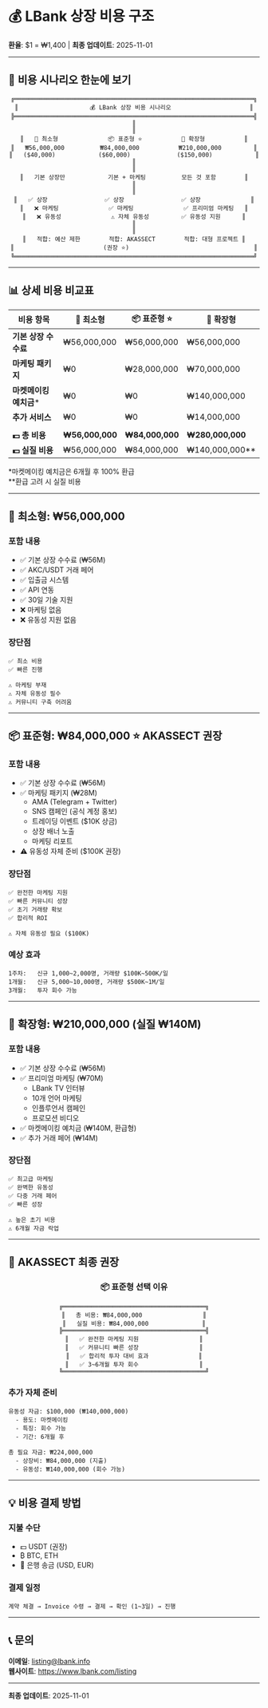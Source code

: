 # 💰 LBank 상장 비용 구조

**환율**: $1 = ₩1,400 | **최종 업데이트**: 2025-11-01

---

## 🎯 비용 시나리오 한눈에 보기

<div align="center">

```
╔═══════════════════════════════════════════════════════════════════╗
║                    💰 LBank 상장 비용 시나리오                      ║
╠═══════════════════════════════════════════════════════════════════╣
║                                                                     ║
║   💼 최소형              📦 표준형 ⭐           🚀 확장형           ║
║   ₩56,000,000          ₩84,000,000           ₩210,000,000         ║
║   ($40,000)            ($60,000)             ($150,000)            ║
║                                                                     ║
║   기본 상장만            기본 + 마케팅          모든 것 포함        ║
║                                                                     ║
║   ✅ 상장                ✅ 상장                ✅ 상장              ║
║   ❌ 마케팅              ✅ 마케팅              ✅ 프리미엄 마케팅   ║
║   ❌ 유동성              ⚠️ 자체 유동성         ✅ 유동성 지원      ║
║                                                                     ║
║   적합: 예산 제한        적합: AKASSECT        적합: 대형 프로젝트 ║
║                         (권장 ⭐)                                   ║
╚═══════════════════════════════════════════════════════════════════╝
```

</div>

---

## 📊 상세 비용 비교표

| 비용 항목 | 💼 최소형 | 📦 표준형 ⭐ | 🚀 확장형 |
|-----------|-----------|--------------|-----------|
| **기본 상장 수수료** | ₩56,000,000 | ₩56,000,000 | ₩56,000,000 |
| **마케팅 패키지** | ₩0 | ₩28,000,000 | ₩70,000,000 |
| **마켓메이킹 예치금*** | ₩0 | ₩0 | ₩140,000,000 |
| **추가 서비스** | ₩0 | ₩0 | ₩14,000,000 |
| | | | |
| **💵 총 비용** | **₩56,000,000** | **₩84,000,000** | **₩280,000,000** |
| **💵 실질 비용** | ₩56,000,000 | ₩84,000,000 | ₩140,000,000** |

*마켓메이킹 예치금은 6개월 후 100% 환급  
**환급 고려 시 실질 비용

---

## 💼 최소형: ₩56,000,000

### 포함 내용
- ✅ 기본 상장 수수료 (₩56M)
- ✅ AKC/USDT 거래 페어
- ✅ 입출금 시스템
- ✅ API 연동
- ✅ 30일 기술 지원
- ❌ 마케팅 없음
- ❌ 유동성 지원 없음

### 장단점
```
✅ 최소 비용
✅ 빠른 진행

⚠️ 마케팅 부재
⚠️ 자체 유동성 필수
⚠️ 커뮤니티 구축 어려움
```

---

## 📦 표준형: ₩84,000,000 ⭐ **AKASSECT 권장**

### 포함 내용
- ✅ 기본 상장 수수료 (₩56M)
- ✅ 마케팅 패키지 (₩28M)
  - AMA (Telegram + Twitter)
  - SNS 캠페인 (공식 계정 홍보)
  - 트레이딩 이벤트 ($10K 상금)
  - 상장 배너 노출
  - 마케팅 리포트
- ⚠️ 유동성 자체 준비 ($100K 권장)

### 장단점
```
✅ 완전한 마케팅 지원
✅ 빠른 커뮤니티 성장
✅ 초기 거래량 확보
✅ 합리적 ROI

⚠️ 자체 유동성 필요 ($100K)
```

### 예상 효과
```
1주차:   신규 1,000~2,000명, 거래량 $100K~500K/일
1개월:   신규 5,000~10,000명, 거래량 $500K~1M/일
3개월:   투자 회수 가능
```

---

## 🚀 확장형: ₩210,000,000 (실질 ₩140M)

### 포함 내용
- ✅ 기본 상장 수수료 (₩56M)
- ✅ 프리미엄 마케팅 (₩70M)
  - LBank TV 인터뷰
  - 10개 언어 마케팅
  - 인플루언서 캠페인
  - 프로모션 비디오
- ✅ 마켓메이킹 예치금 (₩140M, 환급형)
- ✅ 추가 거래 페어 (₩14M)

### 장단점
```
✅ 최고급 마케팅
✅ 완벽한 유동성
✅ 다중 거래 페어
✅ 빠른 성장

⚠️ 높은 초기 비용
⚠️ 6개월 자금 락업
```

---

## 🎯 AKASSECT 최종 권장

<div align="center">

### 📦 표준형 선택 이유

```
╔════════════════════════════════════════╗
║   총 비용: ₩84,000,000                 ║
║   실질 비용: ₩84,000,000               ║
╠════════════════════════════════════════╣
║   ✅ 완전한 마케팅 지원                 ║
║   ✅ 커뮤니티 빠른 성장                 ║
║   ✅ 합리적 투자 대비 효과              ║
║   ✅ 3~6개월 투자 회수                 ║
╚════════════════════════════════════════╝
```

</div>

### 추가 자체 준비
```
유동성 자금: $100,000 (₩140,000,000)
  - 용도: 마켓메이킹
  - 특징: 회수 가능
  - 기간: 6개월 후

총 필요 자금: ₩224,000,000
  - 상장비: ₩84,000,000 (지출)
  - 유동성: ₩140,000,000 (회수 가능)
```

---

## 💡 비용 결제 방법

### 지불 수단
- 💵 USDT (권장)
- ₿ BTC, ETH
- 🏦 은행 송금 (USD, EUR)

### 결제 일정
```
계약 체결 → Invoice 수령 → 결제 → 확인 (1~3일) → 진행
```

---

## 📞 문의

**이메일**: listing@lbank.info  
**웹사이트**: https://www.lbank.com/listing

---

**최종 업데이트**: 2025-11-01
